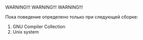WARNING!!! WARNING!!! WARNING!!!

Пока поведение определено только при следующей сборке:
  1) GNU Compiler Collection
  2) Unix system

